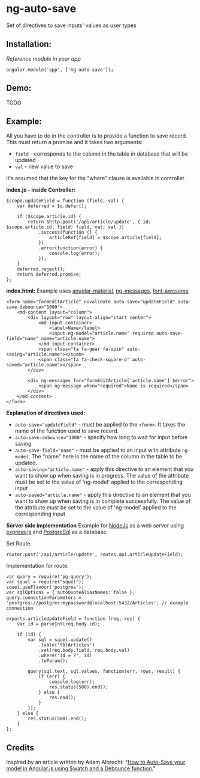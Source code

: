 ng-auto-save
====================

Set of directives to save inputs' values as user types

Installation:
-------------
*Reference module in your app*
```
angular.module('app', ['ng-auto-save']);
```

Demo:
-------------
TODO

Example:
-------------
All you have to do in the controller is to provide a function to save record. This must return a promise and it takes two arguments:
* `field` - corresponds to the column in the table in database that will be updated
* `val` - new value to save

it's assumed that the key for the "where" clause is available in controller

**index.js - inside Controller:**
```
$scope.updateField = function (field, val) {
	var deferred = $q.defer();

	if ($scope.article.id) {
		return $http.post('/api/article/update', { id: $scope.article.id, field: field, val: val })
			.success(function () {
				articleRef[field] = $scope.article[field];
			})
			.error(function(error) {
				console.log(error);
			});
	} 
	deferred.reject();
	return deferred.promise;
};
```

**index.html:**
Example uses [anuglar-material](https://material.angularjs.org/#/), [ng-messages](https://docs.angularjs.org/api/ngMessages/directive/ngMessages), [font-awesome](http://fortawesome.github.io/Font-Awesome/)
```
<form name="formEditArticle" novalidate auto-save="updateField" auto-save-debounce="1000">
	<md-content layout="column">
		<div layout="row" layout-align="start center">
			<md-input-container>
				<label>Name</label>
				<input ng-model="article.name" required auto-save-field="name" name="article.name">
			</md-input-container>
			<span class="fa fa-gear fa-spin" auto-saving="article.name"></span>
			<span class="fa fa-check-square-o" auto-saved="article.name"></span>
		</div>

		<div ng-messages for="formEditArticle['article.name'].$error">
			<span ng-message when="required">Name is required</span>
		</div>
	</md-content>
</form>
```
**Explanation of directives used:**
* `auto-save="updateField"` - must be applied to the `<form>`. It takes the name of the function used to save record.
* `auto-save-debounce="1000"` - specify how long to wait for input before saving
* `auto-save-field="name"` - must be applied to an input with attribute `ng-model`. The "name" here is the name of the column in the table to be updated.
* `auto-saving="article.name"` - apply this directive to an element that you want to show up when saving is in progress. The value of the attribute must be set to the value of 'ng-model' applied to the corresponding input
* `auto-saved="article.name"` - apply this directive to an element that you want to show up when saving is in complete successfully. The value of the attribute must be set to the value of 'ng-model' applied to the corresponding input

**Server side implementation**
Example for [NodeJs](http://nodejs.org/) as a web server using [express.js](http://expressjs.com/) and [PostgreSql](http://www.postgresql.org/) as a database.

Set Route:
```
router.post('/api/article/update', routes.api.articleUpdateField);
```
Implementation for route:
```
var query = require('pg-query');
var squel = require("squel");
squel.useFlavour('postgres');
var sqlOptions = { autoQuoteAliasNames: false };
query.connectionParameters = 'postgres://postgres:mypassword@localhost:5432/Articles'; // example connection

exports.articleUpdateField = function (req, res) {
    var id = parseInt(req.body.id);

    if (id) {
        var sql = squel.update()
            .table('tblArticles')
            .set(req.body.field, req.body.val)
            .where('id = ?', id)
            .toParam();

        query(sql.text, sql.values, function(err, rows, result) {
            if (err) {
                console.log(err);
                res.status(500).end();
            } else {
                res.end();
            }
        });
    } else {
        res.status(500).end();
    }
};
```

Credits
-------------
Inspired by an article written by Adam Albrecht: "[How to Auto-Save your model in Angular.js using $watch and a Debounce function.](http://adamalbrecht.com/2013/10/30/auto-save-your-model-in-angular-js-with-watch-and-debounce/)"
